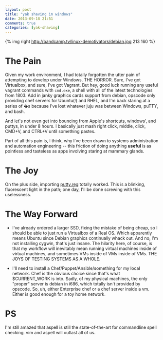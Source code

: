 ```yaml
---
layout: post
title: "yak shaving in windows"
date: 2013-09-18 21:51
comments: true
categories: [yak-shaving] 
---
```


{% img right http://bandcamp.tv/linux-demotivators/debian.jpg 213 160 %}

The Pain
========

Given my work environment, I had totally forgotten the utter pain of attempting
to develop under Windows. THE HORROR. Sure, I've got Virtualbox, and sure, I've
got Vagrant. But hey, good luck running any useful vagrant commands with
`cmd.exe`, a shell with all of the latest technologies from 1803. Add in janky
graphics cards support from debian, opscode only providing chef servers for
Ubuntu(!) and RHEL, and I'm back staring at a series of �s because I've lost whatever juju
was between Windows, puTTY, and bash.

And let's not even get into bouncing from Apple's shortcuts, windows', and
puttys, in under 8 hours. I basically just mash right click, middle, click,
CMD+V, and CTRL+V until something pastes.

Part of all this pain is, I think, why I've been drawn to systems
administration and automation engineering -- this friction of doing anything **useful** is as pointless
and tasteless as apps involving staring at mammary glands.

The Joy
=======

On the plus side, importing [putty.reg](https://raw.github.com/mattjalexander/dotfiles/master/manual/putty.reg) totally worked. This is a blinking, fluorescent light in the path; one day, I'll be done screwing with this uselessness.

The Way Forward
===============

- I've already ordered a larger SSD, fixing the mistake of being cheap, so I
  should be able to just run a Virtualbox of a Real OS. Which apparently means
  Ubuntu since Debian graphics continually whack out. And no, I'm not installing
  cygwin, that's just insane. The hilarity here, of course, is that my workflow
  will inevitably mean running virtual machines inside of virtual machines, and
  sometimes VMs inside of VMs inside of VMs. THE JOYS OF TESTING SYSTEMS AS A
  WHOLE.

- I'll need to install a Chef/Puppet/Ansible/something for my local network.
  Chef is the obvious choice since that's what $CURRENT_WORK is into. Sadly, of
  my physical machines, the only "proper" server is debian in i686, which
  totally isn't provided by opscode. So, uh, either Enterprise chef or a chef
  server inside a vm. Either is good enough for a toy home network.

PS
==

I'm still amazed that aspell is still the state-of-the-art for commandline spell
checking. vim and aspell will outlast all of us.
